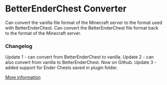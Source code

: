BetterEnderChest Converter
==========================

Can convert the vanilla file format of the Minecraft server to the format used with BetterEnderChest.
Can convert the BetterEnderChest file format back to the format of the Minecraft server.

### Changelog

Update 1 - can convert from BetterEnderChest to vanilla.
Update 2 - can also convert from vanilla to BetterEnderChest. Now on Github.
Update 3 - added support for Ender Chests saved in plugin folder.

[More information](http://dev.bukkit.org/server-mods/ender-chest/pages/reference/converter)

